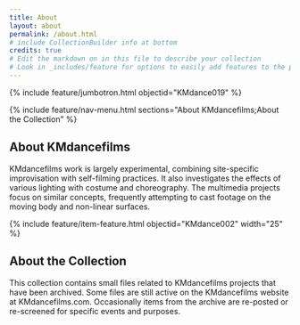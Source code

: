 ```yaml
---
title: About
layout: about
permalink: /about.html
# include CollectionBuilder info at bottom
credits: true
# Edit the markdown on in this file to describe your collection
# Look in _includes/feature for options to easily add features to the page
---
```


{% include feature/jumbotron.html objectid="KMdance019" %}

{% include feature/nav-menu.html sections="About KMdancefilms;About the Collection" %}

## About KMdancefilms

KMdancefilms work is largely experimental, combining site-specific improvisation with self-filming practices. It also investigates the effects of various lighting with costume and choreography. The multimedia projects focus on similar concepts, frequently attempting to cast footage on the moving body and non-linear surfaces.

{% include feature/item-feature.html objectid="KMdance002" width="25" %}

## About the Collection

This collection contains small files related to KMdancefilms projects that have been archived. Some files are still active on the KMdancefilms website at KMdancefilms.com. Occasionally items from the archive are re-posted or re-screened for specific events and purposes. 
